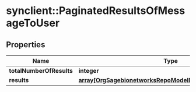 # synclient::PaginatedResultsOfMessageToUser


## Properties
Name | Type | Description | Notes
------------ | ------------- | ------------- | -------------
**totalNumberOfResults** | **integer** |  | [optional] 
**results** | [**array[OrgSagebionetworksRepoModelMessageMessageToUser]**](org.sagebionetworks.repo.model.message.MessageToUser.md) |  | [optional] 


